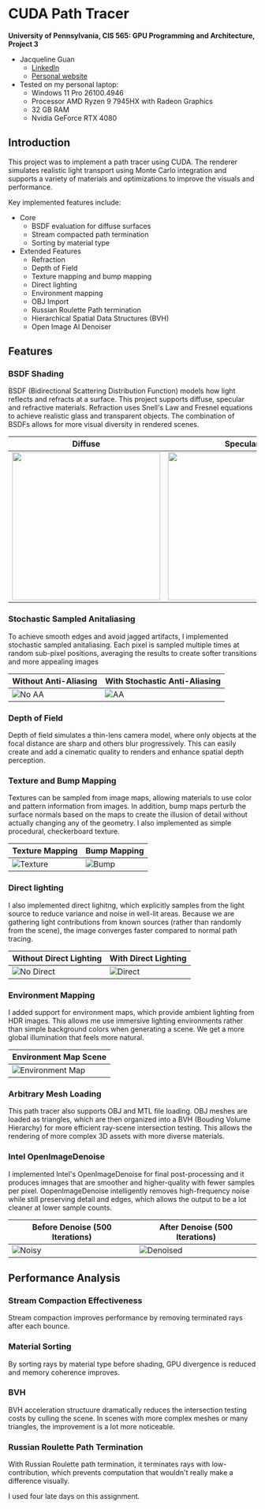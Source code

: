 # CUDA Path Tracer

**University of Pennsylvania, CIS 565: GPU Programming and Architecture, Project 3**

- Jacqueline Guan
  - [LinkedIn](https://www.linkedin.com/in/jackie-guan/)
  - [Personal website](https://jyguan18.github.io/)
- Tested on my personal laptop:
  - Windows 11 Pro 26100.4946
  - Processor AMD Ryzen 9 7945HX with Radeon Graphics
  - 32 GB RAM
  - Nvidia GeForce RTX 4080

## Introduction

This project was to implement a path tracer using CUDA. The renderer simulates realistic light transport using Monte Carlo integration and supports a variety of materials and optimizations to improve the visuals and performance.

Key implemented features include:

- Core
  - BSDF evaluation for diffuse surfaces
  - Stream compacted path termination
  - Sorting by material type
- Extended Features
  - Refraction
  - Depth of Field
  - Texture mapping and bump mapping
  - Direct lighting
  - Environment mapping
  - OBJ Import
  - Russian Roulette Path termination
  - Hierarchical Spatial Data Structures (BVH)
  - Open Image AI Denoiser

## Features

### BSDF Shading

BSDF (Bidirectional Scattering Distribution Function) models how light reflects and refracts at a surface. This project supports diffuse, specular and refractive materials. Refraction uses Snell's Law and Fresnel equations to achieve realistic glass and transparent objects. The combination of BSDFs allows for more visual diversity in rendered scenes.

| **Diffuse** | **Specular** | **Refractive** |
| :----------: | :-----------: | :-------------: |
| <img src="img/diffuse.png" width="300"/> | <img src="img/spec.png" width="300"/> | <img src="img/glass.png" width="300"/> |


### Stochastic Sampled Anitaliasing

To achieve smooth edges and avoid jagged artifacts, I implemented stochastic sampled anitaliasing. Each pixel is sampled multiple times at random sub-pixel positions, averaging the results to create softer transitions and more appealing images

| Without Anti-Aliasing      | With Stochastic Anti-Aliasing |
| -------------------------- | ----------------------------- |
| ![No AA](img/no_aa.png) | ![AA](img/aa.png)          |

### Depth of Field

Depth of field simulates a thin-lens camera model, where only objects at the focal distance are sharp and others blur progressively. This can easily create and add a cinematic quality to renders and enhance spatial depth perception.

### Texture and Bump Mapping

Textures can be sampled from image maps, allowing materials to use color and pattern information from images. In addition, bump maps perturb the surface normals based on the maps to create the illusion of detail without actually changing any of the geometry. I also implemented as simple procedural, checkerboard texture.

| Texture Mapping                 | Bump Mapping              |
| ------------------------------- | ------------------------- |
| ![Texture](img/text.png) | ![Bump](img/bmp.png) |

### Direct lighting

I also implemented direct lighitng, which explicitly samples from the light source to reduce variance and noise in well-lit areas. Because we are gathering light contributions from known sources (rather than randomly from the scene), the image converges faster compared to normal path tracing.

| Without Direct Lighting            | With Direct Lighting          |
| ---------------------------------- | ----------------------------- |
| ![No Direct](path/to/nodirect.png) | ![Direct](path/to/direct.png) |

### Environment Mapping

I added support for environment maps, which provide ambient lighting from HDR images. This allows me use immersive lighting environments rather than simple background colors when generating a scene. We get a more global illumination that feels more natural.

| Environment Map Scene              |
| ---------------------------------- |
| ![Environment Map](img/env.png) |

### Arbitrary Mesh Loading

This path tracer also supports OBJ and MTL file loading.
OBJ meshes are loaded as triangles, which are then organized into a BVH (Bouding Volume Hierarchy) for more efficient ray-scene intersection testing. This allows the rendering of more complex 3D assets with more diverse materials.

### Intel OpenImageDenoise

I implemented Intel's OpenImageDenoise for final post-processing and it produces imnages that are smoother and higher-quality with fewer samples per pixel. OopenImageDenoise intelligently removes high-frequency noise while still preserving detail and edges, which allows the output to be a lot cleaner at lower sample counts.

| Before Denoise (500 Iterations) | After Denoise (500 Iterations)  |
| ------------------------------- | ------------------------------- |
| ![Noisy](img/noise.png)      | ![Denoised](img/denoise.png) |

## Performance Analysis

### Stream Compaction Effectiveness

Stream compaction improves performance by removing terminated rays after each bounce.

### Material Sorting

By sorting rays by material type before shading, GPU divergence is reduced and memory coherence improves.

### BVH

BVH acceleration structuure dramatically reduces the intersection testing costs by culling the scene. In scenes with more complex meshes or many triangles, the improvement is a lot more noticeable.

### Russian Roulette Path Termination

With Russian Roulette path termination, it terminates rays with low-contribution, which prevents computation that wouldn't really make a difference visually.

I used four late days on this assignment.
